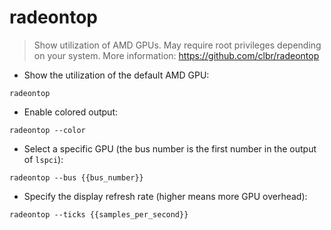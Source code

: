 # radeontop

> Show utilization of AMD GPUs.
> May require root privileges depending on your system.
> More information: <https://github.com/clbr/radeontop>

- Show the utilization of the default AMD GPU:

`radeontop`

- Enable colored output:

`radeontop --color`

- Select a specific GPU (the bus number is the first number in the output of `lspci`):

`radeontop --bus {{bus_number}}`

- Specify the display refresh rate (higher means more GPU overhead):

`radeontop --ticks {{samples_per_second}}`
